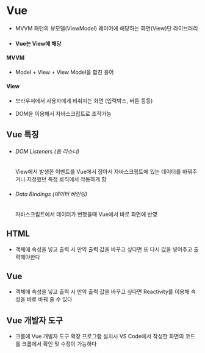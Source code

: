 # Vue

- MVVM 패턴의 뷰모델(ViewModel) 레이어에 해당하는 화면(View)단 라이브러리
- #### Vue는 View에 해당

#### MVVM

- Model + View + View Model을 합친 용어

#### View

- 브라우저에서 사용자에게 비춰지는 화면 (입력박스, 버튼 등등)

- DOM을 이용해서 자바스크립트로 조작가능

## Vue 특징

- ###### DOM Listeners (돔 리스너)
  
  View에서 발생한 이벤트를 Vue에서 잡아서 자바스크립트에 있는 데이터를 바꿔주거나 지정했던 특정 로직에서 작동하게 함

- ###### Data Bindings (데이터 바인딩)
  
  자바스크립트에서 데이터가 변했을때 Vue에서 바로 화면에 반영

## HTML

- 객체에 속성을 넣고 출력 시 만약 출력 값을 바꾸고 싶다면 또 다시 값을 넣어주고 출력해야한다

## Vue

- 객체에 속성을 넣고 출력 시 만약 출력 값을 바꾸고 싶다면 Reactivity를 이용해 속성을 바로 바꿔 줄 수 있다

## Vue 개발자 도구

- 크롬에 Vue 개발자 도구 확장 프로그램 설치시 VS Code에서 작성한 화면의 코드를 크롬에서 확인 및 수정이 가능하다
